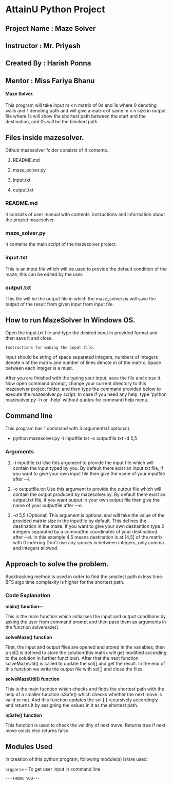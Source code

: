 # AttainU Python Project

## Project Name : Maze Solver 
## Instructor : Mr. Priyesh
## Created By : Harish Ponna
## Mentor : Miss Fariya Bhanu



#### Maze Solver.
This program will take input m x n matrix of 0s and 1s where 0 denoting walls and 1 denoting path and will give a matrix of same m x n size in output file where 1s will show the shortest path between the start and the destination, and 0s will be the blocked path.

## Files inside mazesolver.

Github mazesolver folder consists of 4 contents.

1. README.md

2. maze_solver.py

3. input.txt

3. output.txt


### README.md 
It consists of user manual with contents, instructions and information about the project mazesolver.

### maze_solver.py
It contains the main script of the mazesolver project.

### input.txt
This is an input file which will be used to provide the default condition of the maze, this can be edited by the user.

### output.txt
This file will be the output file in which the maze_solver.py will save the output of the result from given input from input file.

## How to run MazeSolver In Windows OS.

Open the input.txt file and type the desired input in provided format and then save it and close.

`Instructions for making the input file.`

Input should be string of space separated integers, numbers of integers denote n of the matrix and number of lines denote m of the matrix.
Space between each integer is a must.

After you are finished with the typing your input, save the file and close it. Now open command prompt, change your current directory to this mazesolver project folder, and then type the command provided below to execute the mazesolver.py script. In case if you need any help, type 'python mazesolver.py -h or -help' without quotes for command help menu.


## Command line

This program has 1 command with 3 arguments(1 optional).

- python mazesolver.py -i inputfile.txt -o outputfile.txt -d 5,5

### Arguments
1. -i inputfile.txt
    Use this argument to provide the input file which will contain the input typed by you. By default there exist an input.txt file,
    if you want to give your own input file then give the name of your inputfile after --i.

2. -o outputfile.txt
    Use this argument to provide the output file which will contain the output produced by mazesolver.py. By default there exist an 
    output.txt file, if you want output in your own output file then give the name of your outputfile after --o.

3. -d 5,5 (Optional)
    This argument is optional and will take the value of the provided matrix size in the inputfile by default. This defines
    the destination in the maze. If you want to give your own destiantion type 2 integers separated by a comma(the coordinates of
    your destination) after --d. In this example 4,5 means destination is at [4,5] of the matrix with 0 indexing.Don't use any spaces in between integers, only comma and integers allowed.

## Approach to solve the problem.

Backtracking method is used in order to find the smallest path in less time. BFS algo time complexity is higher for the shortest path. 

### Code Explanation

**main() function--**

This is the main function which initialises the input and output conditions by asking the user from command prompt and then pass them 
as arguments in the function solvemaze().

**solveMaze() function**

First, the input and output files are opened and stored in the variables, then a sol[] is defined to store the solution(this matrix will 
get modified according to the solution in further functions). After that the next function solveMazeUtil() is called to update the sol[]
and get the result. In the end of this function we write the output file with sol[] and close the files.

**solveMazeUtil() function**

This is the main fucntion which checks and finds the shortest path with the help of a smaller function isSafe() which checks whether the next move is valid or not. And this function updates the sol [ ] recursively accordingly and returns it by assigning the values in it as the 
shortest path.

**isSafe() function**

This function is used to check the validity of next move. Returns true if next move exists else returns false.

## Modules Used

In creation of this python program, following module(s) is/are used:

`argparse` - To get user input in command line


`---THANK YOU---`
